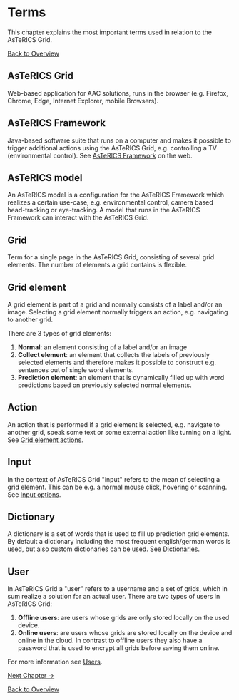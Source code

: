 # Terms

This chapter explains the most important terms used in relation to the AsTeRICS Grid.

[Back to Overview](README.md)

## AsTeRICS Grid
Web-based application for AAC solutions, runs in the browser (e.g. Firefox, Chrome, Edge, Internet Explorer, mobile Browsers).

## AsTeRICS Framework
Java-based software suite that runs on a computer and makes it possible to trigger additional actions using the AsTeRICS Grid, e.g. controlling a TV (environmental control). See [AsTeRICS Framework](https://www.asterics.eu/get-started/) on the web.

## AsTeRICS model
An AsTeRICS model is a configuration for the AsTeRICS Framework which realizes a certain use-case, e.g. environmental control, camera based head-tracking or eye-tracking. A model that runs in the AsTeRICS Framework can interact with the AsTeRICS Grid.

## Grid
Term for a single page in the AsTeRICS Grid, consisting of several grid elements. The number of elements a grid contains is flexible.

## Grid element
A grid element is part of a grid and normally consists of a label and/or an image. Selecting a grid element normally triggers an action, e.g. navigating to another grid.

There are 3 types of grid elements:

1. **Normal**: an element consisting of a label and/or an image
1. **Collect element**: an element that collects the labels of previously selected elements and therefore makes it possible to construct e.g. sentences out of single word elements.
1. **Prediction element**: an element that is dynamically filled up with word predictions based on previously selected normal elements.

## Action
An action that is performed if a grid element is selected, e.g. navigate to another grid, speak some text or some external action like turning on a light. See [Grid element actions](05_actions.md).

## Input
In the context of AsTeRICS Grid "input" refers to the mean of selecting a grid element. This can be e.g. a normal mouse click, hovering or scanning. See [Input options](04_input_options.md).

## Dictionary
A dictionary is a set of words that is used to fill up prediction grid elements. By default a dictionary including the most frequent english/german words is used, but also custom dictionaries can be used. See [Dictionaries](06_dictionaries.md).

## User
In AsTeRICS Grid a "user" refers to a username and a set of grids, which in sum realize a solution for an actual user. There are two types of users in AsTeRICS Grid:

1. **Offline users**: are users whose grids are only stored locally on the used device.
1. **Online users**: are users whose grids are stored locally on the device and online in the cloud. In contrast to offline users they also have a password that is used to encrypt all grids before saving them online.

For more information see [Users](06_users.md).

[Next Chapter &#x2192;](02_navigation.md)

[Back to Overview](README.md)



